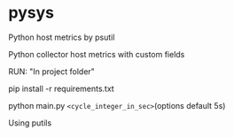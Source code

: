 # pysys
Python host metrics by psutil

Python collector host metrics with custom fields

RUN: "In project folder"

pip install -r requirements.txt

python main.py `<cycle_integer_in_sec>`(options default 5s)

Using putils
